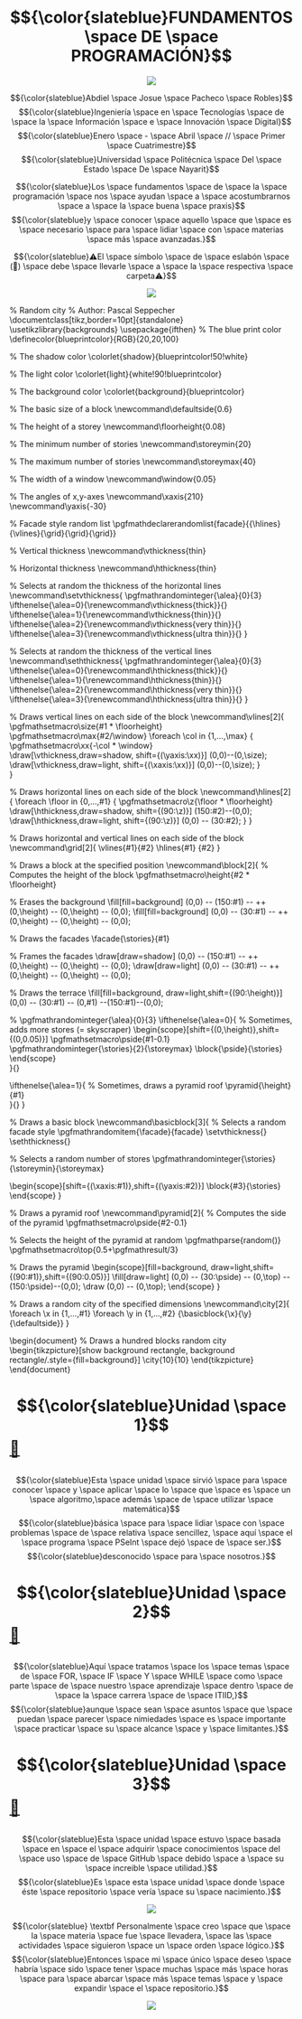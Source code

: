 # $${\color{slateblue}FUNDAMENTOS \space DE \space PROGRAMACIÓN}$$

<p align="center">
  <img src="https://www.gifcen.com/wp-content/uploads/2023/07/neon-gif-6.gif" />
</p>

$${\color{slateblue}Abdiel \space Josue \space Pacheco \space Robles}$$
$${\color{slateblue}Ingeniería \space en \space Tecnologías \space de \space la \space Información \space e \space Innovación \space Digital}$$
$${\color{slateblue}Enero \space - \space Abril \space // \space Primer \space Cuatrimestre}$$
$${\color{slateblue}Universidad \space Politécnica \space Del \space Estado \space De \space Nayarit}$$

$${\color{slateblue}Los \space fundamentos \space de \space la \space programación \space nos \space ayudan \space a \space acostumbrarnos \space a \space la \space buena \space praxis}$$
$${\color{slateblue}y \space conocer \space aquello \space que \space es \space necesario \space para \space lidiar \space con \space materias \space más \space avanzadas.}$$

$${\color{slateblue}⚠El \space símbolo \space de \space eslabón \space (🔗) \space debe \space llevarle \space a \space la \space respectiva \space carpeta⚠}$$

<p align="center">
  <img src="https://i.pinimg.com/736x/e8/d9/21/e8d921a629b0695f85e8d701055fdd22.jpg" />
</p>

% Random city
% Author: Pascal Seppecher
\documentclass[tikz,border=10pt]{standalone}
\usetikzlibrary{backgrounds}
\usepackage{ifthen}
% The blue print color
\definecolor{blueprintcolor}{RGB}{20,20,100}

% The shadow color
\colorlet{shadow}{blueprintcolor!50!white}

% The light color
\colorlet{light}{white!90!blueprintcolor}

% The background color
\colorlet{background}{blueprintcolor}

% The basic size of a block
\newcommand\defaultside{0.6}

% The height of a storey
\newcommand\floorheight{0.08}

% The minimum number of stories
\newcommand\storeymin{20}

% The maximum number of stories
\newcommand\storeymax{40}

% The width of a window
\newcommand\window{0.05}

% The angles of x,y-axes
\newcommand\xaxis{210}
\newcommand\yaxis{-30}

% Facade style random list
\pgfmathdeclarerandomlist{facade}{{\hlines}{\vlines}{\grid}{\grid}{\grid}}

% Vertical thickness
\newcommand\vthickness{thin}

% Horizontal thickness
\newcommand\hthickness{thin}

% Selects at random the thickness of the horizontal lines
\newcommand\setvthickness{
  \pgfmathrandominteger{\alea}{0}{3}
  \ifthenelse{\alea=0}{\renewcommand\vthickness{thick}}{}
  \ifthenelse{\alea=1}{\renewcommand\vthickness{thin}}{}
  \ifthenelse{\alea=2}{\renewcommand\vthickness{very thin}}{}
  \ifthenelse{\alea=3}{\renewcommand\vthickness{ultra thin}}{}
}

% Selects at random the thickness of the vertical lines
\newcommand\seththickness{
  \pgfmathrandominteger{\alea}{0}{3}
  \ifthenelse{\alea=0}{\renewcommand\hthickness{thick}}{}
  \ifthenelse{\alea=1}{\renewcommand\hthickness{thin}}{}
  \ifthenelse{\alea=2}{\renewcommand\hthickness{very thin}}{}
  \ifthenelse{\alea=3}{\renewcommand\hthickness{ultra thin}}{}
}

% Draws vertical lines on each side of the block
\newcommand\vlines[2]{
  \pgfmathsetmacro\size{#1 * \floorheight}
  \pgfmathsetmacro\max{#2/\window}
  \foreach \col in {1,...,\max}
  {
    \pgfmathsetmacro\xx{-\col * \window}    
    \draw[\vthickness,draw=shadow, shift={(\yaxis:\xx)}] (0,0)--(0,\size);
    \draw[\vthickness,draw=light, shift={(\xaxis:\xx)}] (0,0)--(0,\size);
  }  
}

% Draws horizontal lines on each side of the block
\newcommand\hlines[2]{
  \foreach \floor in {0,...,#1}
  {
    \pgfmathsetmacro\z{\floor * \floorheight}    
    \draw[\hthickness,draw=shadow, shift={(90:\z)}] (150:#2)--(0,0);
    \draw[\hthickness,draw=light, shift={(90:\z)}] (0,0) -- (30:#2);
  }
}

% Draws horizontal and vertical lines on each side of the block
\newcommand\grid[2]{
  \vlines{#1}{#2}
  \hlines{#1}  {#2}
}

% Draws a block at the specified position
\newcommand\block[2]{
  % Computes the height of the block
  \pgfmathsetmacro\height{#2 * \floorheight}
    
  % Erases the background
  \fill[fill=background]
    (0,0) -- (150:#1) -- ++(0,\height) -- (0,\height) -- (0,0);
  \fill[fill=background]
    (0,0) -- (30:#1) -- ++(0,\height) -- (0,\height) -- (0,0);
  
  % Draws the facades
  \facade{\stories}{#1}
  
  % Frames the facades
  \draw[draw=shadow] (0,0) -- (150:#1) -- ++(0,\height) -- (0,\height) -- (0,0);
  \draw[draw=light] (0,0) -- (30:#1) -- ++(0,\height) -- (0,\height) -- (0,0);
  
  % Draws the terrace
  \fill[fill=background, draw=light,shift={(90:\height)}]
    (0,0) -- (30:#1) -- (0,#1) --(150:#1)--(0,0);

  %
  \pgfmathrandominteger{\alea}{0}{3}
  \ifthenelse{\alea=0}{
  % Sometimes, adds more stores (= skyscraper)
    \begin{scope}[shift={(0,\height)},shift={(0,0.05)}]
      \pgfmathsetmacro\pside{#1-0.1}
      \pgfmathrandominteger{\stories}{2}{\storeymax}
      \block{\pside}{\stories}
    \end{scope}  
  }{}
  
  \ifthenelse{\alea=1}{
  % Sometimes, draws a pyramid roof
  \pyramid{\height}{#1}  
  }{}
}

% Draws a basic block
\newcommand\basicblock[3]{
  % Selects a random facade style
  \pgfmathrandomitem{\facade}{facade}
  \setvthickness{}
  \seththickness{}
  
  % Selects a random number of stores
  \pgfmathrandominteger{\stories}{\storeymin}{\storeymax}
  
  \begin{scope}[shift={(\xaxis:#1)},shift={(\yaxis:#2)}]
  \block{#3}{\stories}
  \end{scope}
}

% Draws a pyramid roof
\newcommand\pyramid[2]{
  % Computes the side of the pyramid
  \pgfmathsetmacro\pside{#2-0.1}

  % Selects the height of the pyramid at random
  \pgfmathparse{random()}
  \pgfmathsetmacro\top{0.5+\pgfmathresult/3}

  % Draws the pyramid
  \begin{scope}[fill=background, draw=light,shift={(90:#1)},shift={(90:0.05)}]
    \fill[draw=light] (0,0) -- (30:\pside) -- (0,\top) -- (150:\pside)--(0,0);
    \draw (0,0) -- (0,\top);
  \end{scope}
}

% Draws a random city of the specified dimensions
\newcommand\city[2]{
  \foreach \x in {1,...,#1}
    \foreach \y in {1,...,#2}
      {\basicblock{\x}{\y}{\defaultside}}
}

\begin{document} 
% Draws a hundred blocks random city
\begin{tikzpicture}[show background rectangle,
  background rectangle/.style={fill=background}]
    \city{10}{10}
\end{tikzpicture}
\end{document}

# $${\color{slateblue}Unidad \space 1}$$ [ 🔗 ](https://github.com/W1nso1/FundProgr_UPEN_AP/tree/main/U1%20)
##
$${\color{slateblue}Esta \space unidad \space sirvió \space para \space conocer \space y \space aplicar \space lo \space que \space es \space un \space algoritmo,\space además \space de \space utilizar \space matemática}$$
$${\color{slateblue}básica \space para \space lidiar \space con \space problemas \space de \space relativa \space sencillez, \space aquí \space el \space programa \space PSeInt \space dejó \space de \space ser.}$$
$${\color{slateblue}desconocido \space para \space nosotros.}$$
  

# $${\color{slateblue}Unidad \space 2}$$ [ 🔗 ](https://github.com/W1nso1/FundProgr_UPEN_AP/tree/main/U2)
##
$${\color{slateblue}Aquí \space tratamos \space los \space temas \space de \space FOR, \space IF \space Y \space WHILE \space como \space parte \space de \space nuestro \space aprendizaje \space dentro \space de \space la \space carrera \space de \space ITIID,}$$
$${\color{slateblue}aunque \space sean \space asuntos \space que \space puedan \space parecer \space nimiedades \space es \space importante \space practicar \space su \space alcance \space y \space limitantes.}$$
  

# $${\color{slateblue}Unidad \space 3}$$ [ 🔗 ](https://github.com/W1nso1/FundProgr_UPEN_AP/tree/main/U3)
##
$${\color{slateblue}Esta \space unidad \space estuvo \space basada \space en \space el \space adquirir \space conocimientos \space del \space uso \space de \space GitHub \space debido \space a \space su \space increible \space utilidad.}$$
$${\color{slateblue}Es \space esta \space unidad \space donde \space éste \space repositorio \space vería \space su \space nacimiento.}$$
  
<p align="center">
  <img src="https://images-wixmp-ed30a86b8c4ca887773594c2.wixmp.com/f/cf2836cb-5893-4a6c-b156-5a89d94fc721/db0748x-9fcb8587-a61b-4a2e-b440-5d0de36e7a26.gif?token=eyJ0eXAiOiJKV1QiLCJhbGciOiJIUzI1NiJ9.eyJzdWIiOiJ1cm46YXBwOjdlMGQxODg5ODIyNjQzNzNhNWYwZDQxNWVhMGQyNmUwIiwiaXNzIjoidXJuOmFwcDo3ZTBkMTg4OTgyMjY0MzczYTVmMGQ0MTVlYTBkMjZlMCIsIm9iaiI6W1t7InBhdGgiOiJcL2ZcL2NmMjgzNmNiLTU4OTMtNGE2Yy1iMTU2LTVhODlkOTRmYzcyMVwvZGIwNzQ4eC05ZmNiODU4Ny1hNjFiLTRhMmUtYjQ0MC01ZDBkZTM2ZTdhMjYuZ2lmIn1dXSwiYXVkIjpbInVybjpzZXJ2aWNlOmZpbGUuZG93bmxvYWQiXX0.Mv1MCMhq82G6jmVgNp-A7S9sKfmy1ZzaTM5IeXu-SkY" />
</p>

$${\color{slateblue} \textbf Personalmente \space creo \space que \space la \space materia \space fue \space llevadera, \space las \space actividades \space siguieron \space un \space orden \space lógico.}$$
$${\color{slateblue}Entonces \space mi  \space único \space deseo \space habría \space sido \space tener \space muchas \space más \space horas \space para \space abarcar \space más \space temas \space y \space expandir \space el \space repositorio.}$$

<p align="center">
  <img src="https://i.pinimg.com/736x/66/5c/67/665c67b67818fedeae9f0c7eb0c9882b.jpg" />
</p>
